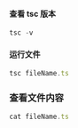 #### 查看 tsc 版本

```js
tsc -v
```



#### 运行文件

```js
tsc fileName.ts
```



### 查看文件内容

```js
cat fileName.ts
```

